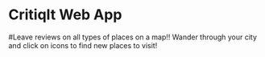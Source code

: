 # CritiqIt Web App

#Leave reviews on all types of places on a map!! Wander through your city and click on icons to find new places to visit!
